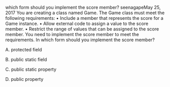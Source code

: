 ﻿which form should you implement the score member?
seenagapeMay 25, 2017
You are creating a class named Game.
The Game class must meet the following requirements:
• Include a member that represents the score for a Game instance.
• Allow external code to assign a value to the score member.
• Restrict the range of values that can be assigned to the score member.
You need to implement the score member to meet the requirements.
In which form should you implement the score member?

A.
protected field

B.
public static field

C.
public static property

D.
public property
